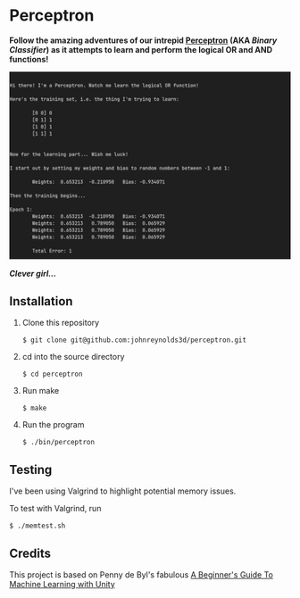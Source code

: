 # Perceptron

**Follow the amazing adventures of our intrepid [Perceptron](https://en.wikipedia.org/wiki/Perceptron) (AKA *Binary Classifier*) as it attempts to learn and perform the logical OR and AND functions!**

![Screenshot](/img/perceptron.webp?raw=true "")

***Clever girl...***

## Installation

  1. Clone this repository
     ```shell
     $ git clone git@github.com:johnreynolds3d/perceptron.git
     ```
  2. cd into the source directory
     ```shell
     $ cd perceptron
     ```
  3. Run make 
     ```shell
     $ make 
     ```
  4. Run the program
     ```shell
     $ ./bin/perceptron
     ```

## Testing

I've been using Valgrind to highlight potential memory issues. 

To test with Valgrind, run
  ```shell
  $ ./memtest.sh
  ```

## Credits
This project is based on Penny de Byl's fabulous [A Beginner's Guide To Machine Learning with Unity](https://www.udemy.com/course/machine-learning-with-unity/)
